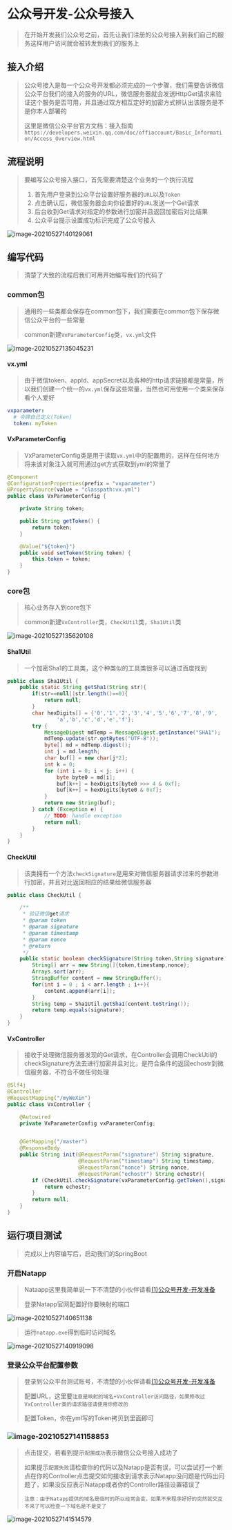 # 公众号开发-公众号接入

> 在开始开发我们公众号之前，首先让我们注册的公众号接入到我们自己的服务这样用户访问就会被转发到我们的服务上

## 接入介绍

> 公众号接入是每一个公众号开发都必须完成的一个步骤，我们需要告诉微信公众平台我们的接入的服务的URL，微信服务器就会发送HttpGet请求来验证这个服务是否可用，并且通过双方相互定好的加密方式辨认出该服务是不是你本人部署的
>
> 这里是微信公众平台官方文档：接入指南`https://developers.weixin.qq.com/doc/offiaccount/Basic_Information/Access_Overview.html`

## 流程说明

> 要编写公众号接入接口，首先需要清楚这个业务的一个执行流程
>
> 1. 首先用户登录到公众平台设置好服务器的`URL`以及`Token`
> 2. 点击确认后，微信服务器会向你设置好的`URL`发送一个Get请求
> 3. 后台收到Get请求对指定的参数进行加密并且返回加密后对比结果
> 4. 公众平台提示设置成功标识完成了公众号接入

![image-20210527140129061](./images/image-20210527133236255.png)

## 编写代码

> 清楚了大致的流程后我们可用开始编写我们的代码了

### common包

> 通用的一些类都会保存在common包下，我们需要在common包下保存微信公众平台的一些常量
>
> common新建`VxParameterConfig`类，`vx.yml`文件

![image-20210527135045231](./images/image-20210527135045231.png)

#### vx.yml

> 由于微信token、appId、appSecret以及各种的http请求链接都是常量，所以我们创建一个统一的`vx.yml`保存这些常量，当然也可用使用一个类来保存看个人爱好

~~~yml
vxparameter:
  # 令牌自己定义(Token)
  token: myToken
~~~

#### VxParameterConfig

> VxParameterConfig类是用于读取`vx.yml`中的配置用的，这样在任何地方将来该对象注入就可用通过get方式获取到yml的常量了

~~~java
@Component
@ConfigurationProperties(prefix = "vxparameter")
@PropertySource(value = "classpath:vx.yml")
public class VxParameterConfig {

    private String token;

    public String getToken() {
        return token;
    }

    @Value("${token}")
    public void setToken(String token) {
        this.token = token;
    }
}
~~~

### core包

>核心业务存入到core包下
>
>common新建`VxController`类，`CheckUtil`类，`Sha1Util`类

![image-20210527135620108](./images/image-20210527135620108.png)

#### Sha1Util

> 一个加密Sha1的工具类，这个种类似的工具类很多可以通过百度找到

~~~java
public class Sha1Util {
    public static String getSha1(String str){
        if(str==null||str.length()==0){
            return null;
        }
        char hexDigits[] = {'0','1','2','3','4','5','6','7','8','9',
                'a','b','c','d','e','f'};
        try {
            MessageDigest mdTemp = MessageDigest.getInstance("SHA1");
            mdTemp.update(str.getBytes("UTF-8"));
            byte[] md = mdTemp.digest();
            int j = md.length;
            char buf[] = new char[j*2];
            int k = 0;
            for (int i = 0; i < j; i++) {
                byte byte0 = md[i];
                buf[k++] = hexDigits[byte0 >>> 4 & 0xf];
                buf[k++] = hexDigits[byte0 & 0xf];
            }
            return new String(buf);
        } catch (Exception e) {
            // TODO: handle exception
            return null;
        }
    }
}
~~~

#### CheckUtil

> 该类拥有一个方法`checkSignature`是用来对微信服务器请求过来的参数进行加密，并且对比返回相应的结果给微信服务器

~~~java
public class CheckUtil {

    /**
     * 验证微信get请求
     * @param token
     * @param signature
     * @param timestamp
     * @param nonce
     * @return
     */
    public static boolean checkSignature(String token,String signature,String timestamp,String nonce){
        String[] arr = new String[]{token,timestamp,nonce};
        Arrays.sort(arr);
        StringBuffer content = new StringBuffer();
        for(int i = 0 ; i < arr.length ; i++){
            content.append(arr[i]);
        }
        String temp = Sha1Util.getSha1(content.toString());
        return temp.equals(signature);
    }
}
~~~

#### VxController

> 接收于处理微信服务器发现的Get请求，在Controller会调用CheckUtil的checkSignature方法去进行加密并且对比，是符合条件的返回echostr到微信服务器，不符合不做任何处理

~~~java
@Slf4j
@Controller
@RequestMapping("/myWeXin")
public class VxController {

    @Autowired
    private VxParameterConfig vxParameterConfig;


    @GetMapping("/master")
    @ResponseBody
    public String init(@RequestParam("signature") String signature,
                       @RequestParam("timestamp") String timestamp,
                       @RequestParam("nonce") String nonce,
                       @RequestParam("echostr") String echostr){
        if (CheckUtil.checkSignature(vxParameterConfig.getToken(),signature,timestamp,nonce)){
            return echostr;
        }
        return null;
    }
}
~~~

## 运行项目测试

> 完成以上内容编写后，启动我们的SpringBoot

### 开启Natapp

> Nataapp这里我简单说一下不清楚的小伙伴请看[(1)公众号开发-开发准备]((1)公众号开发-开发准备.md)
>
> 登录Natapp官网配置好你要映射的端口

![image-20210527140651138](./images/image-20210527140651138.png)

> 运行`natapp.exe`得到临时访问域名

![image-20210527140919098](./images/image-20210527140919098.png)

### 登录公众平台配置参数

> 登录到公众平台测试账号，不清楚的小伙伴请看[(1)公众号开发-开发准备]((1)公众号开发-开发准备.md)
>
> 配置URL，这里要`注意是映射的域名+VxController访问路径，如果修改过VxController类的请求路径请使用你修改的`
>
> 配置Token，你在yml写的Token拷贝到里面即可

### ![image-20210527141158853](./images/image-20210527141158853.png)

> 点击提交，若看到提示`配置成功`表示微信公众号接入成功了
>
> 如果提示`配置失败`请检查你的代码以及Natapp是否有误，可以尝试打一个断点在你的Controller点击提交如何接收到请求表示Natapp没问题是代码出问题了，如果没反应表示Natapp或者你的Controller路径设置错误了
>
> `注意：由于Natapp提供的域名是临时的所以经常会变，如果不来程序好好的突然就交互不来了可以检查一下域名是不是变了`

![image-20210527141514579](./images/image-20210527141514579.png)